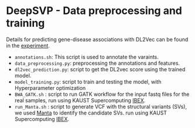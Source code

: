 # DeepSVP - Data preprocessing and training

Details for predicting gene-disease associations with DL2Vec can be found in the [experiment](https://github.com/bio-ontology-research-group/DL2Vec/tree/master/Experiment).
- ``annotations.sh``: This script is used to annotate the varaints.
- ``data_preprocessing.py``: preprocessing the annotations and features.
- ``dl2vec_prediction.py``: script to get the DL2vec score using the trained model.
- ``model_training.py``: script to train and testing the model, with Hyperparameter optimization
- ``BWA_GATK.sh`` : script to run GATK workflow for the input fastq files for the real samples, run using KAUST Supercomputing [IBEX](https://www.hpc.kaust.edu.sa/ibex).
- ``run_Manta.sh`` : script to generate VCF with the structural variants (SVs), we used [Manta](https://github.com/Illumina/manta) to identify the candidate SVs.  run using KAUST Supercomputing [IBEX](https://www.hpc.kaust.edu.sa/ibex).
